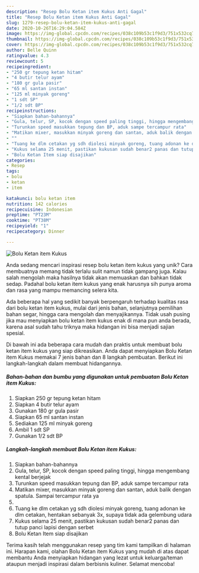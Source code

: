 ```yaml
---
description: "Resep Bolu Ketan item Kukus Anti Gagal"
title: "Resep Bolu Ketan item Kukus Anti Gagal"
slug: 1279-resep-bolu-ketan-item-kukus-anti-gagal
date: 2020-10-26T16:29:04.584Z
image: https://img-global.cpcdn.com/recipes/038c109b53c1f9d3/751x532cq70/bolu-ketan-item-kukus-foto-resep-utama.jpg
thumbnail: https://img-global.cpcdn.com/recipes/038c109b53c1f9d3/751x532cq70/bolu-ketan-item-kukus-foto-resep-utama.jpg
cover: https://img-global.cpcdn.com/recipes/038c109b53c1f9d3/751x532cq70/bolu-ketan-item-kukus-foto-resep-utama.jpg
author: Belle Quinn
ratingvalue: 4.3
reviewcount: 5
recipeingredient:
- "250 gr tepung ketan hitam"
- "4 butir telur ayam"
- "180 gr gula pasir"
- "65 ml santan instan"
- "125 ml minyak goreng"
- "1 sdt SP"
- "1/2 sdt BP"
recipeinstructions:
- "Siapkan bahan-bahannya"
- "Gula, telur, SP, kocok dengan speed paling tinggi, hingga mengembang kental berjejak"
- "Turunkan speed masukkan tepung dan BP, aduk sampe tercampur rata"
- "Matikan mixer, masukkan minyak goreng dan santan, aduk balik dengan spatula. Sampai tercampur rata ya"
- ""
- "Tuang ke dlm cetakan yg sdh diolesi minyak goreng, tuang adonan ke dlm cetakan, hentakan sebanyak 3x, supaya tidak ada gelembung udara"
- "Kukus selama 25 menit, pastikan kukusan sudah benar2 panas dan tutup panci lapisi dengan serbet"
- "Bolu Ketan Item siap disajikan"
categories:
- Resep
tags:
- bolu
- ketan
- item

katakunci: bolu ketan item 
nutrition: 142 calories
recipecuisine: Indonesian
preptime: "PT23M"
cooktime: "PT38M"
recipeyield: "1"
recipecategory: Dinner

---
```



![Bolu Ketan item Kukus](https://img-global.cpcdn.com/recipes/038c109b53c1f9d3/751x532cq70/bolu-ketan-item-kukus-foto-resep-utama.jpg)

Anda sedang mencari inspirasi resep bolu ketan item kukus yang unik? Cara membuatnya memang tidak terlalu sulit namun tidak gampang juga. Kalau salah mengolah maka hasilnya tidak akan memuaskan dan bahkan tidak sedap. Padahal bolu ketan item kukus yang enak harusnya sih punya aroma dan rasa yang mampu memancing selera kita.

Ada beberapa hal yang sedikit banyak berpengaruh terhadap kualitas rasa dari bolu ketan item kukus, mulai dari jenis bahan, selanjutnya pemilihan bahan segar, hingga cara mengolah dan menyajikannya. Tidak usah pusing jika mau menyiapkan bolu ketan item kukus enak di mana pun anda berada, karena asal sudah tahu triknya maka hidangan ini bisa menjadi sajian spesial.




Di bawah ini ada beberapa cara mudah dan praktis untuk membuat bolu ketan item kukus yang siap dikreasikan. Anda dapat menyiapkan Bolu Ketan item Kukus memakai 7 jenis bahan dan 8 langkah pembuatan. Berikut ini langkah-langkah dalam membuat hidangannya.

<!--inarticleads1-->

##### Bahan-bahan dan bumbu yang digunakan untuk pembuatan Bolu Ketan item Kukus:

1. Siapkan 250 gr tepung ketan hitam
1. Siapkan 4 butir telur ayam
1. Gunakan 180 gr gula pasir
1. Siapkan 65 ml santan instan
1. Sediakan 125 ml minyak goreng
1. Ambil 1 sdt SP
1. Gunakan 1/2 sdt BP




<!--inarticleads2-->

##### Langkah-langkah membuat Bolu Ketan item Kukus:

1. Siapkan bahan-bahannya
1. Gula, telur, SP, kocok dengan speed paling tinggi, hingga mengembang kental berjejak
1. Turunkan speed masukkan tepung dan BP, aduk sampe tercampur rata
1. Matikan mixer, masukkan minyak goreng dan santan, aduk balik dengan spatula. Sampai tercampur rata ya
1. 
1. Tuang ke dlm cetakan yg sdh diolesi minyak goreng, tuang adonan ke dlm cetakan, hentakan sebanyak 3x, supaya tidak ada gelembung udara
1. Kukus selama 25 menit, pastikan kukusan sudah benar2 panas dan tutup panci lapisi dengan serbet
1. Bolu Ketan Item siap disajikan




Terima kasih telah menggunakan resep yang tim kami tampilkan di halaman ini. Harapan kami, olahan Bolu Ketan item Kukus yang mudah di atas dapat membantu Anda menyiapkan hidangan yang lezat untuk keluarga/teman ataupun menjadi inspirasi dalam berbisnis kuliner. Selamat mencoba!
